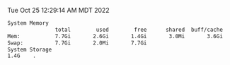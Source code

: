 Tue Oct 25 12:29:14 AM MDT 2022
```bash
System Memory
               total        used        free      shared  buff/cache   available
Mem:           7.7Gi       2.6Gi       1.4Gi       3.0Mi       3.6Gi       4.6Gi
Swap:          7.7Gi       2.0Mi       7.7Gi
System Storage
1.4G	.
```
```bash
